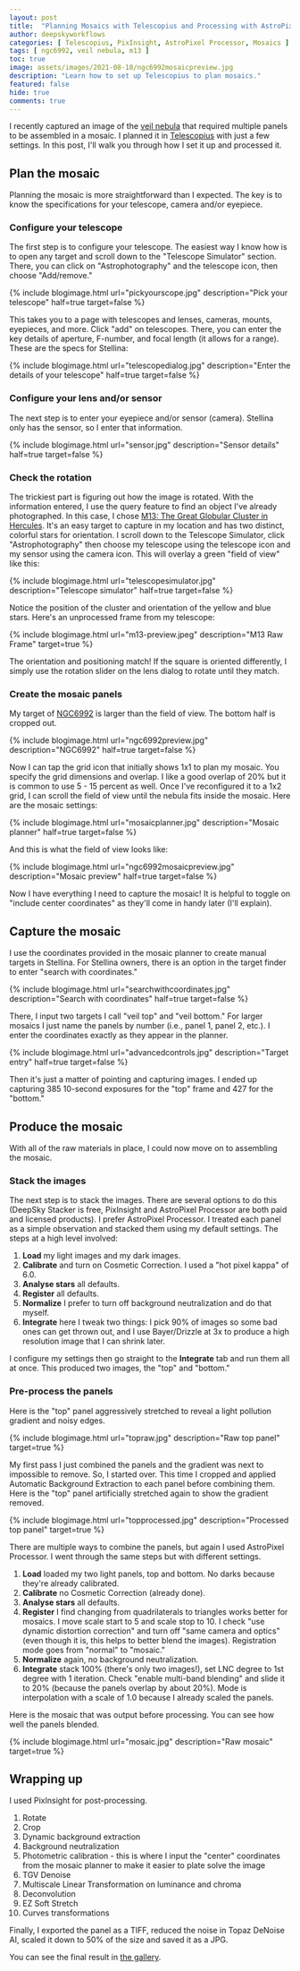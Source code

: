 ```yaml
---
layout: post
title:  "Planning Mosaics with Telescopius and Processing with AstroPixel Processor"
author: deepskyworkflows
categories: [ Telescopius, PixInsight, AstroPixel Processor, Mosaics ]
tags: [ ngc6992, veil nebula, m13 ]
toc: true
image: assets/images/2021-08-18/ngc6992mosaicpreview.jpg
description: "Learn how to set up Telescopius to plan mosaics."
featured: false
hide: true
comments: true
---
```


I recently captured an image of the [veil nebula](/gallery/ngc6992-veil-nebula) that required multiple panels to be assembled in a mosaic. I planned it in [Telescopius](https://telescopius.com) with just a few settings. In this post, I'll walk you through how I set it up and processed it.

## Plan the mosaic

Planning the mosaic is more straightforward than I expected. The key is to know the specifications for your telescope, camera and/or eyepiece.

### Configure your telescope

The first step is to configure your telescope. The easiest way I know how is to open any target and scroll down to the "Telescope Simulator" section. There, you can click on "Astrophotography" and the telescope icon, then choose "Add/remove."

{% include blogimage.html url="pickyourscope.jpg" description="Pick your telescope" half=true target=false %}

This takes you to a page with telescopes and lenses, cameras, mounts, eyepieces, and more. Click "add" on telescopes. There, you can enter the key details of aperture, F-number, and focal length (it allows for a range). These are the specs for Stellina:

{% include blogimage.html url="telescopedialog.jpg" description="Enter the details of your telescope" half=true target=false %}

### Configure your lens and/or sensor

The next step is to enter your eyepiece and/or sensor (camera). Stellina only has the sensor, so I enter that information.

{% include blogimage.html url="sensor.jpg" description="Sensor details" half=true target=false %}

### Check the rotation

The trickiest part is figuring out how the image is rotated. With the information entered, I use the query feature to find an object I've already photographed. In this case, I chose [M13: The Great Globular Cluster in Hercules](/gallery/m13-hercules/). It's an easy target to capture in my location and has two distinct, colorful stars for orientation. I scroll down to the Telescope Simulator, click "Astrophotography" then choose my telescope using the telescope icon and my sensor using the camera icon. This will overlay a green "field of view" like this:

{% include blogimage.html url="telescopesimulator.jpg" description="Telescope simulator" half=true target=false %}

Notice the position of the cluster and orientation of the yellow and blue stars. Here's an unprocessed frame from my telescope:

{% include blogimage.html url="m13-preview.jpeg" description="M13 Raw Frame" target=true %}

The orientation and positioning match! If the square is oriented differently, I simply use the rotation slider on the lens dialog to rotate until they match.

### Create the mosaic panels

My target of [NGC6992](/gallery/ngc6992-veil-nebula/) is larger than the field of view. The bottom half is cropped out.

{% include blogimage.html url="ngc6992preview.jpg" description="NGC6992" half=true target=false %} 

Now I can tap the grid icon that initially shows 1x1 to plan my mosaic. You specify the grid dimensions and overlap. I like a good overlap of 20% but it is common to use 5 - 15 percent as well. Once I've reconfigured it to a 1x2 grid, I can scroll the field of view until the nebula fits inside the mosaic. Here are the mosaic settings:

{% include blogimage.html url="mosaicplanner.jpg" description="Mosaic planner" half=true target=false %}

And this is what the field of view looks like:

{% include blogimage.html url="ngc6992mosaicpreview.jpg" description="Mosaic preview" half=true target=false %}

Now I have everything I need to capture the mosaic! It is helpful to toggle on "include center coordinates" as they'll come in handy later (I'll explain).

## Capture the mosaic

I use the coordinates provided in the mosaic planner to create manual targets in Stellina. For Stellina owners, there is an option in the target finder to enter "search with coordinates." 

{% include blogimage.html url="searchwithcoordinates.jpg" description="Search with coordinates" half=true target=false %}

There, I input two targets I call "veil top" and "veil bottom." For larger mosaics I just name the panels by number (i.e., panel 1, panel 2, etc.). I enter the coordinates exactly as they appear in the planner.

{% include blogimage.html url="advancedcontrols.jpg" description="Target entry" half=true target=false %}

Then it's just a matter of pointing and capturing images. I ended up capturing 385 10-second exposures for the "top" frame and 427 for the "bottom."

## Produce the mosaic

With all of the raw materials in place, I could now move on to assembling the mosaic.

### Stack the images

The next step is to stack the images. There are several options to do this (DeepSky Stacker is free, PixInsight and AstroPixel Processor are both paid and licensed products). I prefer AstroPixel Processor. I treated each panel as a simple observation and stacked them using my default settings. The steps at a high level involved:

1. **Load** my light images and my dark images.
2. **Calibrate** and turn on Cosmetic Correction. I used a "hot pixel kappa" of 6.0.
3. **Analyse stars** all defaults.
4. **Register** all defaults.
5. **Normalize** I prefer to turn off background neutralization and do that myself.
6. **Integrate** here I tweak two things: I pick 90% of images so some bad ones can get thrown out, and I use Bayer/Drizzle at 3x to produce a high resolution image that I can shrink later.

I configure my settings then go straight to the **Integrate** tab and run them all at once. This produced two images, the "top" and "bottom." 

### Pre-process the panels 

Here is the "top" panel aggressively stretched to reveal a light pollution gradient and noisy edges. 

{% include blogimage.html url="topraw.jpg" description="Raw top panel" target=true %}

My first pass I just combined the panels and the gradient was next to impossible to remove. So, I started over. This time I cropped and applied Automatic Background Extraction to each panel before combining them. Here is the "top" panel artificially stretched again to show the gradient removed.

{% include blogimage.html url="topprocessed.jpg" description="Processed top panel" target=true %}

There are multiple ways to combine the panels, but again I used AstroPixel Processor. I went through the same steps but with different settings.

1. **Load** loaded my two light panels, top and bottom. No darks because they're already calibrated.
2. **Calibrate** no Cosmetic Correction (already done).
3. **Analyse stars** all defaults.
4. **Register** I find changing from quadrilaterals to triangles works better for mosaics. I move scale start to 5 and scale stop to 10. I check "use dynamic distortion correction" and turn off "same camera and optics" (even though it is, this helps to better blend the images). Registration mode goes from "normal" to "mosaic." 
5. **Normalize** again, no background neutralization.
6. **Integrate** stack 100% (there's only two images!), set LNC degree to 1st degree with 1 iteration. Check "enable multi-band blending" and slide it to 20% (because the panels overlap by about 20%). Mode is interpolation with a scale of 1.0 because I already scaled the panels.

Here is the mosaic that was output before processing. You can see how well the panels blended.

{% include blogimage.html url="mosaic.jpg" description="Raw mosaic" target=true %}

## Wrapping up

I used PixInsight for post-processing.

1. Rotate
2. Crop
3. Dynamic background extraction
4. Background neutralization
5. Photometric calibration - this is where I input the "center" coordinates from the mosaic planner to make it easier to plate solve the image
6. TGV Denoise
7. Multiscale Linear Transformation on luminance and chroma
8. Deconvolution
9. EZ Soft Stretch
10. Curves transformations

Finally, I exported the panel as a TIFF, reduced the noise in Topaz DeNoise AI, scaled it down to 50% of the size and saved it as a JPG. 

You can see the final result in [the gallery](/gallery/ngc6992-veilnebula).
